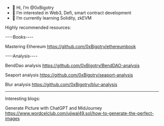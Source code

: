 - 👋 Hi, I’m @0xBigotry
- 👀 I’m interested in Web3, Defi, smart contract development
- 🌱 I’m currently learning Solidity, zkEVM

Highly recommended resources:

----Books----

Mastering Ethereum
https://github.com/0xBigotry/ethereumbook

----Analysis----

BendDao analysis
https://github.com/0xBigotry/BendDAO-analysis

Seaport analysis
https://github.com/0xBigotry/seaport-analysis

Blur analysis
https://github.com/0xBigotry/blur-analysis

--------------------------------------------

Interesting blogs:

Generate Picture with ChatGPT and MidJourney
https://www.wordcelclub.com/ujjwal49.sol/how-to-generate-the-perfect-images

<!---
0xBigotry/0xBigotry is a ✨ special ✨ repository because its `README.md` (this file) appears on your GitHub profile.
You can click the Preview link to take a look at your changes.
--->
